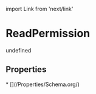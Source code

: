 import Link from 'next/link'
# ReadPermission

undefined

## Properties

<Grid>
* [](/Properties/Schema.org/)

</Grid>

